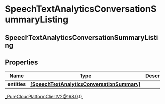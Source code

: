 # SpeechTextAnalyticsConversationSummaryListing

## SpeechTextAnalyticsConversationSummaryListing

## Properties

|Name | Type | Description | Notes|
|------------ | ------------- | ------------- | -------------|
| **entities** | [**[SpeechTextAnalyticsConversationSummary]**]([SpeechTextAnalyticsConversationSummary]) |  | [optional] |



_PureCloudPlatformClientV2@168.0.0_
